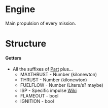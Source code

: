 # Engine

Main propulsion of every mission.

Structure
=========

#### Getters

* All the suffixes of [Part](../part/index.html) plus...
  * MAXTHRUST - Number (kilonewton)
  * THRUST - Number (kilonewton)
  * FUELFLOW - Number (Liters/s? maybe)
  * ISP - Specific impulse [Wiki](http://en.wikipedia.org/wiki/Specific_impulse)
  * FLAMEOUT - bool
  * IGNITION - bool

